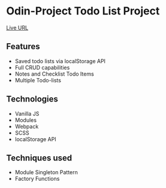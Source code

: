 # Odin-Project Todo List Project

[Live URL](https://lrvaka.github.io/odin-todo/)

## Features
- Saved todo lists via localStorage API
- Full CRUD capabilities
- Notes and Checklist Todo Items
- Multiple Todo-lists

## Technologies
- Vanilla JS
- Modules
- Webpack
- SCSS
- localStorage API

## Techniques used
- Module Singleton Pattern
- Factory Functions


